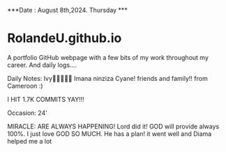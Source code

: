 ***Date : August 8th,2024. Thursday ***
# RolandeU.github.io

A portfolio GitHub webpage with a few bits of my work throughout my career. And daily logs....

Daily Notes:
Ivy🙌🏽💚🙏🏾 Imana ninziza Cyane!
friends and family!! from Cameroon :)

I HIT 1.7K COMMITS YAY!!!

Occasion: 24'

MIRACLE: ARE ALWAYS HAPPENING!
Lord did it! 
GOD will provide always 100%. I just love GOD SO MUCH. He has a plan!
it went well and Diama helped me a lot








